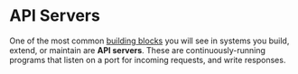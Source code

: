 # API Servers

One of the most common [building blocks](building-blocks.md) you will see in systems you build, extend, or maintain are **API servers**. These are continuously-running programs that listen on a port for incoming requests, and write responses.  